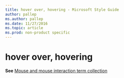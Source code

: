 ```yaml
---
title: hover over, hovering - Microsoft Style Guide
author: pallep
ms.author: pallep
ms.date: 11/27/2016
ms.topic: article
ms.prod: non-product specific
---
```


# hover over, hovering

**See** [Mouse and mouse interaction term collection](~/a-z-word-list-term-collections/term-collections/mouse-mouse-interaction-terms.md)
